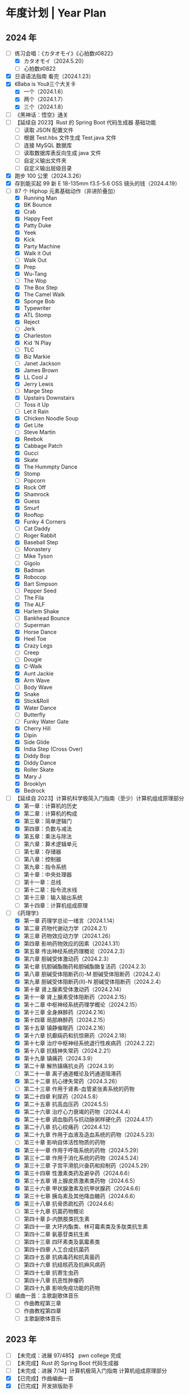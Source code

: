 # 年度计划 | Year Plan

## 2024 年

- [ ] 练习会唱：《カタオモイ》《心拍数♯0822》
  - [x] カタオモイ（2024.5.20）
  - [ ] 心拍数♯0822
- [x] 日语语法指南 看完（2024.1.23）
- [x] 《Baba is You》三个大关卡
  - [x] 一个（2024.1.6）
  - [x] 两个（2024.1.7）
  - [x] 三个（2024.1.8）
- [ ] 《黑神话：悟空》通关
- [ ] 【延续自 2023】Rust 的 Spring Boot 代码生成器 基础功能
  - [ ] 读取 JSON 配置文件
  - [ ] 根据 Test.hbs 文件生成 Test.java 文件
  - [ ] 连接 MySQL 数据库
  - [ ] 读取数据库表反向生成 java 文件
  - [ ] 自定义输出文件夹
  - [ ] 自定义输出层级目录
- [x] 跑步 100 公里（2024.3.26）
- [x] 存到能买起 99 新 E 18-135mm f3.5-5.6 OSS 镜头的钱（2024.4.19）
- [ ] 87 个 Hiphop 元素基础动作（非进阶叠加）
  - [x] Running Man
  - [x] BK Bounce
  - [x] Crab
  - [x] Happy Feet
  - [x] Patty Duke
  - [x] Yeek
  - [x] Kick
  - [x] Party Machine
  - [x] Walk it Out
  - [ ] Walk Out
  - [x] Prep
  - [x] Wu-Tang
  - [ ] The Wop
  - [x] The Box Step
  - [x] The Camel Walk
  - [x] Sponge Bob
  - [x] Typewriter
  - [x] ATL Stomp
  - [x] Reject
  - [ ] Jerk
  - [x] Charleston
  - [x] Kid 'N Play
  - [ ] TLC
  - [x] Biz Markie
  - [ ] Janet Jackson
  - [x] James Brown
  - [x] LL Cool J
  - [x] Jerry Lewis
  - [ ] Marge Step
  - [x] Upstairs Downstairs
  - [ ] Toss it Up
  - [ ] Let it Rain
  - [x] Chicken Noodle Soup
  - [x] Get Lite
  - [ ] Steve Martin
  - [x] Reebok
  - [x] Cabbage Patch
  - [x] Gucci
  - [x] Skate
  - [x] The Hummpty Dance
  - [x] Stomp
  - [ ] Popcorn
  - [x] Rock Off
  - [x] Shamrock
  - [x] Guess
  - [x] Smurf
  - [x] Rooftop
  - [x] Funky 4 Corners
  - [ ] Cat Daddy
  - [ ] Roger Rabbit
  - [x] Baseball Step
  - [ ] Monastery
  - [ ] Mike Tyson
  - [ ] Gigolo
  - [x] Badman
  - [x] Robocop
  - [x] Bart Simpson
  - [ ] Pepper Seed
  - [ ] The Fila
  - [x] The ALF
  - [x] Harlem Shake
  - [ ] Bankhead Bounce
  - [ ] Superman
  - [x] Horse Dance
  - [x] Heel Toe
  - [x] Crazy Legs
  - [ ] Creep
  - [ ] Dougie
  - [x] C-Walk
  - [x] Aunt Jackie
  - [x] Arm Wave
  - [ ] Body Wave
  - [x] Snake
  - [x] Stick&Roll
  - [x] Water Dance
  - [ ] Butterfly
  - [ ] Funky Water Gate
  - [x] Cherry Hill
  - [x] Dipin
  - [x] Side Glide
  - [x] India Step (Cross Over)
  - [x] Diddy Bop
  - [x] Diddy Dance
  - [x] Roller Skate
  - [x] Mary J
  - [x] Brooklyn
  - [x] Bedrock
- [ ] 【延续自 2023】计算机科学极简入门指南（至少）计算机组成原理部分
  - [x] 第一章：计算机的历史
  - [x] 第二章：计算机的构成
  - [x] 第三章：简单逻辑门
  - [x] 第四章：负数与减法
  - [x] 第五章：乘法与除法
  - [ ] 第六章：算术逻辑单元
  - [ ] 第七章：存储器
  - [ ] 第八章：控制器
  - [ ] 第九章：指令系统
  - [ ] 第十章：中央处理器
  - [ ] 第十一章：总线
  - [ ] 第十二章：指令流水线
  - [ ] 第十三章：输入输出系统
  - [ ] 第十四章：计算机组成原理
- [ ] 《药理学》
  - [x] 第一章 药理学总论一绪言（2024.1.14）
  - [x] 第二章 药物代谢动力学（2024.2.1）
  - [x] 第三章 药物效应动力学（2024.1.26）
  - [x] 第四章 影响药物效应的因素（2024.1.31）
  - [x] 第五章 传出神经系统药理概论（2024.2.3）
  - [x] 第六章 胆碱受体激动药（2024.2.3）
  - [x] 第七章 抗胆碱酯酶药和胆碱酯酶复活药（2024.2.3）
  - [x] 第八章 胆碱受体阻断药(I)-M 胆碱受体阻断药（2024.2.4）
  - [x] 第九章 胆碱受体阻断药(II)-N 胆碱受体阻断药（2024.2.4）
  - [x] 第十章 肾上腺素受体激动药（2024.2.14）
  - [x] 第十一章 肾上腺素受体阻断药（2024.2.15）
  - [x] 第十二章 中枢神经系统药理学概论（2024.2.15）
  - [x] 第十三章 全身麻醉药（2024.2.16）
  - [x] 第十四章 局部麻醉药（2024.2.15）
  - [x] 第十五章 镇静催眠药（2024.2.16）
  - [x] 第十六章 抗癫痫药和抗惊厥药（2024.2.18）
  - [x] 第十七章 治疗中枢神经系统退行性疾病药（2024.2.22）
  - [x] 第十八章 抗精神失常药（2024.2.21）
  - [x] 第十九章 镇痛药（2024.3.9）
  - [x] 第二十章 解热镇痛抗炎药（2024.3.9）
  - [ ] 第二十一章 离子通道概论及钙通道阻滞药
  - [x] 第二十二章 抗心律失常药（2024.3.26）
  - [ ] 第二十三章 作用于肾素-血管紧张素系统的药物
  - [x] 第二十四章 利尿药（2024.5.8）
  - [x] 第二十五章 抗高血压药（2024.5.5）
  - [x] 第二十六章 治疗心力衰竭的药物（2024.4.4）
  - [x] 第二十七章 调血脂药与抗动脉粥样硬化药（2024.4.17）
  - [x] 第二十八章 抗心绞痛药（2024.4.12）
  - [x] 第二十九章 作用于血液及造血系统的药物（2024.5.23）
  - [ ] 第三十章 影响自体活性物质的药物
  - [x] 第三十一章 作用于呼吸系统的药物（2024.5.29）
  - [x] 第三十二章 作用于消化系统的药物（2024.5.24）
  - [x] 第三十三章 子宫平滑肌兴奋药和抑制药（2024.5.29）
  - [x] 第三十四章 性激素类药及避孕药（2024.6.6）
  - [x] 第三十五章 肾上腺皮质激素类药物（2024.6.5）
  - [x] 第三十六章 甲状腺激素及抗甲状腺药（2024.6.6）
  - [x] 第三十七章 胰岛素及其他降血糖药（2024.6.6）
  - [x] 第三十八章 抗骨质疏松药（2024.6.6）
  - [ ] 第三十九章 抗菌药物概论
  - [ ] 第四十章 β-内酰胺类抗生素
  - [ ] 第四十一章 大环内酯类、林可霉素类及多肽类抗生素
  - [ ] 第四十二章 氨基苷类抗生素
  - [ ] 第四十三章 四环素类及氯霉素类
  - [ ] 第四十四章 人工合成抗菌药
  - [ ] 第四十五章 抗病毒药和抗真菌药
  - [ ] 第四十六章 抗结核药及抗麻风病药
  - [ ] 第四十七章 抗寄生虫药
  - [ ] 第四十八章 抗恶性肿瘤药
  - [ ] 第四十九章 影响免疫功能的药物
- [ ] 编曲一首：主歌副歌体音乐
  - [ ] 作曲教程第三章
  - [ ] 作曲教程第四章
  - [ ] 主歌副歌体音乐

## 2023 年

- [ ] 【未完成：进展 97/485】 pwn college 完成
- [ ] 【未完成】Rust 的 Spring Boot 代码生成器
- [ ] 【未完成：进展 7/14】计算机极简入门指南 计算机组成原理部分
- [x] 【已完成】作曲编曲一首
- [x] 【已完成】开发排版助手
